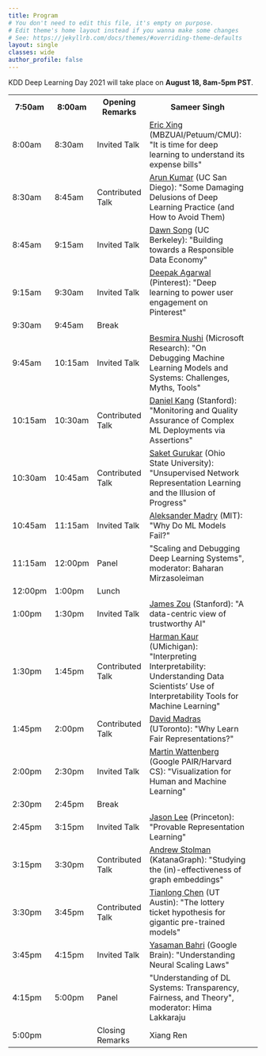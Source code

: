 ```yaml
---
title: Program
# You don't need to edit this file, it's empty on purpose.
# Edit theme's home layout instead if you wanna make some changes
# See: https://jekyllrb.com/docs/themes/#overriding-theme-defaults
layout: single
classes: wide
author_profile: false
---
```

KDD Deep Learning Day 2021 will take place on **August 18, 8am-5pm PST**. 

<table class="tg">
<tbody>
  <tr>
    <th class="tg-feht">7:50am</th>
    <th class="tg-feht">8:00am</th>
    <th class="tg-feht">Opening Remarks</th>
    <th class="tg-feht">Sameer Singh</th>
  </tr>
  <tr>
    <td class="tg-73oq">8:00am</td>
    <td class="tg-73oq">8:30am</td>
    <td class="tg-73oq">Invited Talk</td>
    <td class="tg-73oq"><a href="https://www.cs.cmu.edu/~epxing/">Eric Xing</a> (MBZUAI/Petuum/CMU): "It is time for deep learning to understand its expense bills"</td>
  </tr>
  <tr>
    <td class="tg-73oq">8:30am</td>
    <td class="tg-73oq">8:45am</td>
    <td class="tg-73oq">Contributed Talk</td>
    <td class="tg-73oq"><a href="http://cseweb.ucsd.edu/~arunkk/">Arun Kumar</a> (UC San Diego): "Some Damaging Delusions of Deep Learning Practice (and How to Avoid Them)</td>
    <td class="tg-73oq"></td>
  </tr>
  <tr>
    <td class="tg-73oq">8:45am</td>
    <td class="tg-73oq">9:15am</td>
    <td class="tg-73oq">Invited Talk</td>
    <td class="tg-73oq"><a href="https://people.eecs.berkeley.edu/~dawnsong/">Dawn Song</a> (UC Berkeley): "Building towards a Responsible Data Economy"</td>
  </tr>
  <tr>
    <td class="tg-73oq">9:15am</td>
    <td class="tg-73oq">9:30am</td>
    <td class="tg-73oq">Invited Talk</td>
    <td class="tg-73oq"><a href="https://www.linkedin.com/in/dipu1025/">Deepak Agarwal</a> (Pinterest): "Deep learning to power user engagement on Pinterest"</td>
  </tr>
  <tr>
    <td class="tg-65px">9:30am</td>
    <td class="tg-65px">9:45am</td>
    <td class="tg-65px">Break</td>
    <td class="tg-65px"></td>
  </tr>
  <tr>
    <td class="tg-73oq">9:45am</td>
    <td class="tg-73oq">10:15am</td>
    <td class="tg-73oq">Invited Talk</td>
    <td class="tg-73oq"><a href="https://besmiranushi.com/">Besmira Nushi</a> (Microsoft Research): "On Debugging Machine Learning Models and Systems: Challenges, Myths, Tools"</td>
  </tr>
  <tr>
    <td class="tg-73oq">10:15am</td>
    <td class="tg-73oq">10:30am</td>
    <td class="tg-73oq">Contributed Talk</td>
    <td class="tg-73oq"><a href="https://ddkang.github.io/">Daniel Kang</a> (Stanford): "Monitoring and Quality Assurance of Complex ML Deployments via Assertions"</td>
  </tr>
  <tr>
    <td class="tg-73oq">10:30am</td>
    <td class="tg-73oq">10:45am</td>
    <td class="tg-73oq">Contributed Talk</td>
    <td class="tg-73oq"><a href="http://web.cse.ohio-state.edu/~gurukar.1/">Saket Gurukar</a> (Ohio State University): "Unsupervised Network Representation Learning and the Illusion of Progress"</td>
  </tr>
  <tr>
    <td class="tg-73oq">10:45am</td>
    <td class="tg-73oq">11:15am</td>
    <td class="tg-73oq">Invited Talk</td>
    <td class="tg-73oq"><a href="https://people.csail.mit.edu/madry/">Aleksander Madry</a> (MIT): "Why Do ML Models Fail?"</td>
  </tr>
  <tr>
    <td class="tg-vwhn">11:15am</td>
    <td class="tg-vwhn">12:00pm</td>
    <td class="tg-vwhn">Panel</td>
    <td class="tg-vwhn">"Scaling and Debugging Deep Learning Systems", moderator: Baharan Mirzasoleiman</td>
  </tr>
  <tr>
    <td class="tg-65px">12:00pm</td>
    <td class="tg-65px">1:00pm</td>
    <td class="tg-65px">Lunch</td>
    <td class="tg-65px"></td>
  </tr>
  <tr>
    <td class="tg-73oq">1:00pm</td>
    <td class="tg-73oq">1:30pm</td>
    <td class="tg-73oq">Invited Talk</td>
    <td class="tg-73oq"><a href="https://www.james-zou.com/">James Zou</a> (Stanford): "A data-centric view of trustworthy AI"</td>
  </tr>
  <tr>
    <td class="tg-73oq">1:30pm</td>
    <td class="tg-73oq">1:45pm</td>
    <td class="tg-73oq">Contributed Talk</td>
    <td class="tg-73oq"><a href="http://www-personal.umich.edu/~harmank/">Harman Kaur</a> (UMichigan): "Interpreting Interpretability: Understanding Data Scientists’ Use of Interpretability Tools for Machine Learning"</td>
  </tr>
  <tr>
    <td class="tg-73oq">1:45pm</td>
    <td class="tg-73oq">2:00pm</td>
    <td class="tg-73oq">Contributed Talk</td>
    <td class="tg-73oq"><a href="https://www.cs.toronto.edu/~madras/">David Madras</a> (UToronto): "Why Learn Fair Representations?"</td>
  </tr>
  <tr>
    <td class="tg-73oq">2:00pm</td>
    <td class="tg-73oq">2:30pm</td>
    <td class="tg-73oq">Invited Talk</td>
    <td class="tg-73oq"><a href="http://www.bewitched.com/">Martin Wattenberg</a> (Google PAIR/Harvard CS): "Visualization for Human and Machine Learning"</td>
  </tr>
  <tr>
    <td class="tg-65px">2:30pm</td>
    <td class="tg-65px">2:45pm</td>
    <td class="tg-65px">Break</td>
    <td class="tg-65px"></td>
  </tr>
  <tr>
    <td class="tg-73oq">2:45pm</td>
    <td class="tg-73oq">3:15pm</td>
    <td class="tg-73oq">Invited Talk</td>
    <td class="tg-73oq"><a href="https://jasondlee88.github.io/">Jason Lee</a> (Princeton): "Provable Representation Learning"</td>
  </tr>
  <tr>
    <td class="tg-73oq">3:15pm</td>
    <td class="tg-73oq">3:30pm</td>
    <td class="tg-73oq">Contributed Talk</td>
    <td class="tg-73oq"><a href="https://users.soe.ucsc.edu/~astolman/">Andrew Stolman</a> (KatanaGraph): "Studying the (in)-effectiveness of graph embeddings"</td>
  </tr>
  <tr>
    <td class="tg-73oq">3:30pm</td>
    <td class="tg-73oq">3:45pm</td>
    <td class="tg-73oq">Contributed Talk</td>
    <td class="tg-73oq"><a href="https://tianlong-chen.github.io/about/">Tianlong Chen</a> (UT Austin): "The lottery ticket hypothesis for gigantic pre-trained models"</td>
  </tr>
  <tr>
    <td class="tg-73oq">3:45pm</td>
    <td class="tg-73oq">4:15pm</td>
    <td class="tg-73oq">Invited Talk</td>
    <td class="tg-73oq"><a href="https://yasamanb.github.io/">Yasaman Bahri</a> (Google Brain): "Understanding Neural Scaling Laws"</td>
  </tr>
  <tr>
    <td class="tg-vwhn">4:15pm</td>
    <td class="tg-vwhn">5:00pm</td>
    <td class="tg-vwhn">Panel</td>
    <td class="tg-vwhn">"Understanding of DL Systems: Transparency, Fairness, and Theory", moderator: Hima Lakkaraju</td>
  </tr>
  <tr>
    <td class="tg-feht">5:00pm</td>
    <td class="tg-feht"></td>
    <td class="tg-feht">Closing Remarks</td>
    <td class="tg-feht">Xiang Ren</td>
  </tr>
</tbody>
</table>